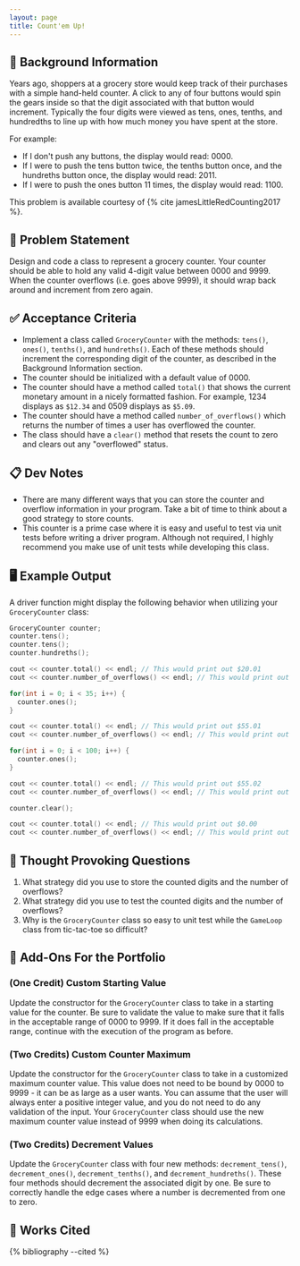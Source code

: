 ```yaml
---
layout: page
title: Count'em Up!
---
```


## 🔖 Background Information

Years ago, shoppers at a grocery store would keep track of their purchases with a simple hand-held counter. A click to any of four buttons would spin the gears inside so that the digit associated with that button would increment. Typically the four digits were viewed as tens, ones, tenths, and hundredths to line up with how much money you have spent at the store.

For example:

* If I don't push any buttons, the display would read: 0000.
* If I were to push the tens button twice, the tenths button once, and the hundreths button once, the display would read: 2011.
* If I were to push the ones button 11 times, the display would read: 1100.

This problem is available courtesy of {% cite jamesLittleRedCounting2017 %}.

## 🎯 Problem Statement

Design and code a class to represent a grocery counter. Your counter should be able to hold any valid 4-digit value between 0000 and 9999. When the counter overflows (i.e. goes above 9999), it should wrap back around and increment from zero again.

## ✅ Acceptance Criteria

* Implement a class called `GroceryCounter` with the methods: `tens()`, `ones()`, `tenths()`, and `hundreths()`. Each of these methods should increment the corresponding digit of the counter, as described in the  Background Information section.
* The counter should be initialized with a default value of 0000.
* The counter should have a method called `total()` that shows the current monetary amount in a nicely formatted fashion. For example, 1234 displays as `$12.34` and 0509 displays as `$5.09`.
* The counter should have a method called `number_of_overflows()` which returns the number of times a user has overflowed the counter.
* The class should have a `clear()` method that resets the count to zero and clears out any "overflowed" status.

## 📋 Dev Notes

* There are many different ways that you can store the counter and overflow information in your program. Take a bit of time to think about a good strategy to store counts.
* This counter is a prime case where it is easy and useful to test via unit tests before writing a driver program. Although not required, I highly recommend you make use of unit tests while developing this class.

## 🖥️ Example Output

A driver function might display the following behavior when utilizing your `GroceryCounter` class:

```cpp
GroceryCounter counter;
counter.tens();
counter.tens();
counter.hundreths();

cout << counter.total() << endl; // This would print out $20.01
cout << counter.number_of_overflows() << endl; // This would print out 0

for(int i = 0; i < 35; i++) {
  counter.ones();
}

cout << counter.total() << endl; // This would print out $55.01
cout << counter.number_of_overflows() << endl; // This would print out 0

for(int i = 0; i < 100; i++) {
  counter.ones();
}

cout << counter.total() << endl; // This would print out $55.02
cout << counter.number_of_overflows() << endl; // This would print out 1

counter.clear();

cout << counter.total() << endl; // This would print out $0.00
cout << counter.number_of_overflows() << endl; // This would print out 0
```

## 📝 Thought Provoking Questions

1. What strategy did you use to store the counted digits and the number of overflows?
2. What strategy did you use to test the counted digits and the number of overflows?
3. Why is the `GroceryCounter` class so easy to unit test while the `GameLoop` class from tic-tac-toe so difficult?

## 💼 Add-Ons For the Portfolio

### (One Credit) Custom Starting Value

Update the constructor for the `GroceryCounter` class to take in a starting value for the counter. Be sure to validate the value to make sure that it falls in the acceptable range of 0000 to 9999. If it does fall in the acceptable range, continue with the execution of the program as before.

### (Two Credits) Custom Counter Maximum

Update the constructor for the `GroceryCounter` class to take in a customized maximum counter value. This value does not need to be bound by 0000 to 9999 - it can be as large as a user wants. You can assume that the user will always enter a positive integer value, and you do not need to do any validation of the input. Your `GroceryCounter` class should use the new maximum counter value instead of 9999 when doing its calculations.

### (Two Credits) Decrement Values

Update the `GroceryCounter` class with four new methods: `decrement_tens()`, `decrement_ones()`, `decrement_tenths()`, and `decrement_hundreths()`. These four methods should decrement the associated digit by one. Be sure to correctly handle the edge cases where a number is decremented from one to zero.

## 📘 Works Cited

{% bibliography --cited %}

